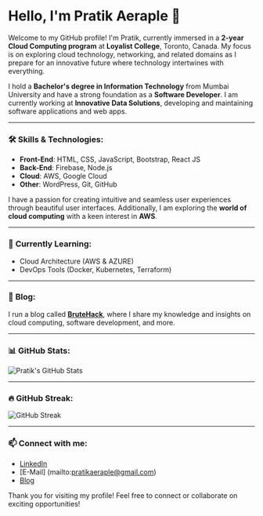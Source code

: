 # Hello, I'm Pratik Aeraple 👋

Welcome to my GitHub profile! I'm Pratik, currently immersed in a **2-year Cloud Computing program** at **Loyalist College**, Toronto, Canada. My focus is on exploring cloud technology, networking, and related domains as I prepare for an innovative future where technology intertwines with everything.

I hold a **Bachelor's degree in Information Technology** from Mumbai University and have a strong foundation as a **Software Developer**. I am currently working at **Innovative Data Solutions**, developing and maintaining software applications and web apps.

---

### 🛠️ **Skills & Technologies**:
- **Front-End**: HTML, CSS, JavaScript, Bootstrap, React JS
- **Back-End**: Firebase, Node.js
- **Cloud**: AWS, Google Cloud
- **Other**: WordPress, Git, GitHub

I have a passion for creating intuitive and seamless user experiences through beautiful user interfaces. Additionally, I am exploring the **world of cloud computing** with a keen interest in **AWS**.

---

### 🌱 **Currently Learning**:
- Cloud Architecture (AWS & AZURE)
- DevOps Tools (Docker, Kubernetes, Terraform)

---

### 📖 **Blog**:
I run a blog called [**BruteHack**](https://brutehack.com), where I share my knowledge and insights on cloud computing, software development, and more.

---

### 📊 **GitHub Stats**:
![Pratik's GitHub Stats](https://github-readme-stats.vercel.app/api?username=PratikAeraple&show_icons=true&theme=radical)

---

### 🔥 **GitHub Streak**:
![GitHub Streak](https://github-readme-streak-stats.herokuapp.com/?user=PratikAeraple&theme=radical)

---

### 📫 **Connect with me**:
- [LinkedIn](https://www.linkedin.com/in/pratik-aeraple)
- [E-Mail] (mailto:pratikaeraple@gmail.com)
- [Blog](https://brutehack.com)

Thank you for visiting my profile! Feel free to connect or collaborate on exciting opportunities!
